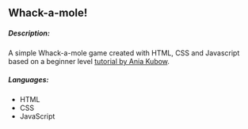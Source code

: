## Whack-a-mole!

##### Description:

A simple Whack-a-mole game created with HTML, CSS and Javascript based on a beginner level [tutorial by Ania Kubow](https://www.youtube.com/watch?v=rJU3tHLgb_c). 

##### Languages:

* HTML
* CSS
* JavaScript

